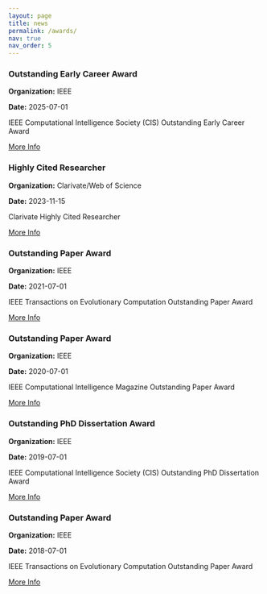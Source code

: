 ```yaml
---
layout: page
title: news
permalink: /awards/
nav: true
nav_order: 5
---
```


<div class="awards">
    <div class="award-item">
        <h3>Outstanding Early Career Award</h3>
        <p><strong>Organization:</strong> IEEE</p>
        <p><strong>Date:</strong> 2025-07-01</p>
        <p>IEEE Computational Intelligence Society (CIS) Outstanding Early Career Award</p>
        <a href="https://cis.ieee.org/awards/past-recipients">More Info</a>
    </div>
    <div class="award-item">
        <h3>Highly Cited Researcher</h3>
        <p><strong>Organization:</strong> Clarivate/Web of Science</p>
        <p><strong>Date:</strong> 2023-11-15</p>
        <p>Clarivate Highly Cited Researcher</p>
        <a href="https://clarivate.com/highly-cited-researchers/?action=clv_hcr_members_filter&clv-paged=1&clv-category=&clv-institution=&clv-region=&clv-name=Cheng%2C%20Ran&utm_medium=Organic%2FSearch&utm_source=www-google-com">More Info</a>
    </div>
    <div class="award-item">
        <h3>Outstanding Paper Award</h3>
        <p><strong>Organization:</strong> IEEE</p>
        <p><strong>Date:</strong> 2021-07-01</p>
        <p>IEEE Transactions on Evolutionary Computation Outstanding Paper Award</p>
        <a href="https://cis.ieee.org/awards/past-recipients">More Info</a>
    </div>
    <div class="award-item">
        <h3>Outstanding Paper Award</h3>
        <p><strong>Organization:</strong> IEEE</p>
        <p><strong>Date:</strong> 2020-07-01</p>
        <p>IEEE Computational Intelligence Magazine Outstanding Paper Award</p>
        <a href="https://cis.ieee.org/awards/past-recipients">More Info</a>
    </div>
    <div class="award-item">
        <h3>Outstanding PhD Dissertation Award</h3>
        <p><strong>Organization:</strong> IEEE</p>
        <p><strong>Date:</strong> 2019-07-01</p>
        <p>IEEE Computational Intelligence Society (CIS) Outstanding PhD Dissertation Award</p>
        <a href="https://cis.ieee.org/awards/past-recipients">More Info</a>
    </div>
    <div class="award-item">
        <h3>Outstanding Paper Award</h3>
        <p><strong>Organization:</strong> IEEE</p>
        <p><strong>Date:</strong> 2018-07-01</p>
        <p>IEEE Transactions on Evolutionary Computation Outstanding Paper Award</p>
        <a href="https://cis.ieee.org/awards/past-recipients">More Info</a>
    </div>
</div>
